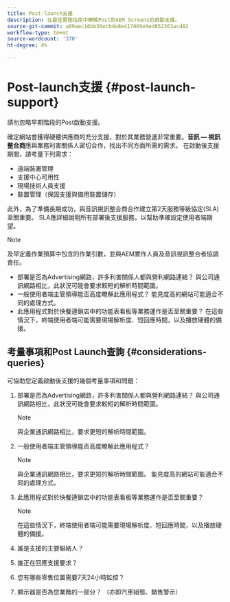 ```yaml
---
title: Post-launch支援
description: 在最佳實務指南中瞭解Post對AEM Screens的啟動支援。
source-git-commit: a89aec16bb36ecbde8e417069e9ed852363acd82
workflow-type: tm+mt
source-wordcount: '370'
ht-degree: 4%

---
```



# Post-launch支援 {#post-launch-support}

請勿忽略早期階段的Post啟動支援。

確定網站會獲得硬體供應商的充分支援，對於其業務營運非常重要。**音訊 — 視訊整合商**應與業務利害關係人密切合作，找出不同方面所需的需求。
在啟動後支援期間，請考量下列需求：

* 遠端裝置管理
* 支援中心可用性
* 現場技術人員支援
* 裝置管理（保固支援與備用裝置儲存）

此外，為了準備長期成功，與音訊視訊整合商合作建立第2天服務等級協定(SLA)至關重要。 SLA應詳細說明所有部署後支援服務，以幫助準確設定使用者端期望。

>[!NOTE]
>
>及早定義作業預算中包含的作業引數，並與AEM實作人員及音訊視訊整合者協調責任。
>
>* 部署是否為Advertising網路，許多利害關係人都與營利網路連結？ 與公司通訊網路相比，此狀況可能會要求較短的解析時間範圍。
>* 一般使用者端主管領導能否高度瞭解此應用程式？ 能見度高的網站可能適合不同的處理方式。
>* 此應用程式對於快餐連鎖店中的功能表看板等業務運作是否至關重要？ 在這些情況下，終端使用者端可能需要現場解析度、短回應時間，以及播放硬體的備援。

## 考量事項和Post Launch查詢 {#considerations-queries}

可協助您定義啟動後支援的幾個考量事項和問題：

1. 部署是否為Advertising網路，許多利害關係人都與營利網路連結？ 與公司通訊網路相比，此狀況可能會要求較短的解析時間範圍。
 
   >[!NOTE]
   >
   >與企業通訊網路相比，要求更短的解析時間範圍。

1. 一般使用者端主管領導能否高度瞭解此應用程式？

   >[!NOTE]
   >
   >與企業通訊網路相比，要求更短的解析時間範圍。 能見度高的網站可能適合不同的處理方式。

1. 此應用程式對於快餐連鎖店中的功能表看板等業務運作是否至關重要？

   >[!NOTE]
   >
   >在這些情況下，終端使用者端可能需要現場解析度、短回應時間，以及播放硬體的備援。

1. 誰是支援的主要聯絡人？

1. 誰正在回應支援要求？

1. 您有哪些零售位置需要7天24小時監控？

1. 顯示器是否為您業務的一部分？ （亦即汽車組態、銷售警示）

